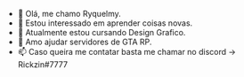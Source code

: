 - 👋 Olá, me chamo Ryquelmy.
- 👀 Estou interessado em aprender coisas novas.
- 🌱 Atualmente estou cursando Design Grafico.
- 💞️ Amo ajudar servidores de GTA RP.
- 📫 Caso queira me contatar basta me chamar no discord -> Rickzin#7777
